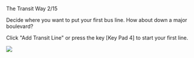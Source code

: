The Transit Way 2/15

Decide where you want to put your first bus line. How about down a major boulevard?

Click "Add Transit Line" or press the key [Key Pad 4] to start your first line.

![](docs/images/tutorial/transit/transit-1-[2].png)

